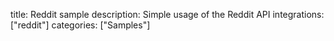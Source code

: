 title: Reddit sample
description: Simple usage of the Reddit API
integrations: ["reddit"]
categories: ["Samples"]
